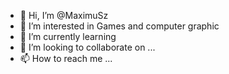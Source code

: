 - 👋 Hi, I’m @MaximuSz
- 👀 I’m interested in Games and computer graphic
- 🌱 I’m currently learning 
- 💞️ I’m looking to collaborate on ...
- 📫 How to reach me ...

<!---
MaxWuttichai/MaxWuttichai is a ✨ special ✨ repository because its `README.md` (this file) appears on your GitHub profile.
You can click the Preview link to take a look at your changes.
--->
